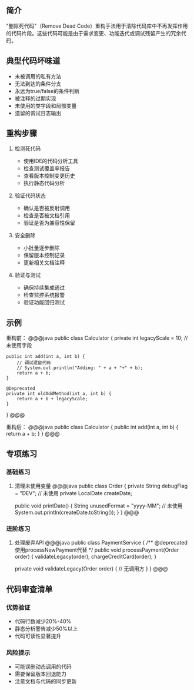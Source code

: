 ## 简介
"删除死代码"（Remove Dead Code）重构手法用于清除代码库中不再发挥作用的代码片段。这些代码可能是由于需求变更、功能迭代或调试残留产生的冗余代码。

## 典型代码坏味道
- 未被调用的私有方法
- 无法到达的条件分支
- 永远为true/false的条件判断
- 被注释的过期实现
- 未使用的类字段和局部变量
- 遗留的调试日志输出

## 重构步骤
1. 检测死代码
   - 使用IDE的代码分析工具
   - 检查测试覆盖率报告
   - 查看版本控制变更历史
   - 执行静态代码分析

2. 验证代码状态
   - 确认是否被反射调用
   - 检查是否被文档引用
   - 验证是否为兼容性保留

3. 安全删除
   - 小批量逐步删除
   - 保留版本控制记录
   - 更新相关文档注释

4. 验证与测试
   - 确保持续集成通过
   - 检查监控系统报警
   - 验证功能回归测试

## 示例
重构前：
@@@java
public class Calculator {
    private int legacyScale = 10; // 未使用字段
    
    public int add(int a, int b) {
        // 调试遗留代码
        // System.out.println("Adding: " + a + "+" + b);
        return a + b;
    }
    
    @Deprecated
    private int oldAddMethod(int a, int b) {
        return a + b + legacyScale;
    }
}
@@@

重构后：
@@@java
public class Calculator {
    public int add(int a, int b) {
        return a + b;
    }
}
@@@

## 专项练习
### 基础练习
1. 清理未使用变量
@@@java
public class Order {
    private String debugFlag = "DEV"; // 未使用
    private LocalDate createDate;
    
    public void printDate() {
        String unusedFormat = "yyyy-MM"; // 未使用
        System.out.println(createDate.toString());
    }
}
@@@

### 进阶练习
1. 处理废弃API
@@@java
public class PaymentService {
    /** @deprecated 使用processNewPayment代替 */
    public void processPayment(Order order) {
        validateLegacy(order);
        chargeCreditCard(order);
    }
    
    private void validateLegacy(Order order) {
        // 无调用方
    }
}
@@@

## 代码审查清单
### 优势验证
- 代码行数减少20%-40%
- 静态分析警告减少50%以上
- 代码可读性显著提升

### 风险提示
- 可能误删动态调用的代码
- 需要保留版本回退能力
- 注意文档与代码的同步更新
